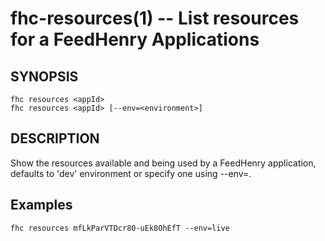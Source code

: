 fhc-resources(1) -- List resources for a FeedHenry Applications
============================================

## SYNOPSIS

    fhc resources <appId>
    fhc resources <appId> [--env=<environment>]

## DESCRIPTION

Show the resources available and being used by a FeedHenry application, defaults to 'dev' environment or specify one using --env=<environment>.

## Examples

    fhc resources mfLkParVTDcr80-uEk8OhEfT --env=live
